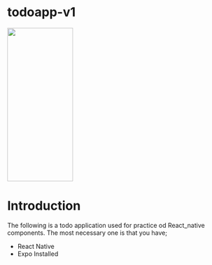 # todoapp-v1
<img src="https://user-images.githubusercontent.com/53315778/126878657-05d49966-368b-470b-9094-058b7b985bdc.png" height=350 width="150"/>

# Introduction
The following is a todo application used for practice od React_native components.
The most necessary one is that you have;
- React Native
- Expo Installed
